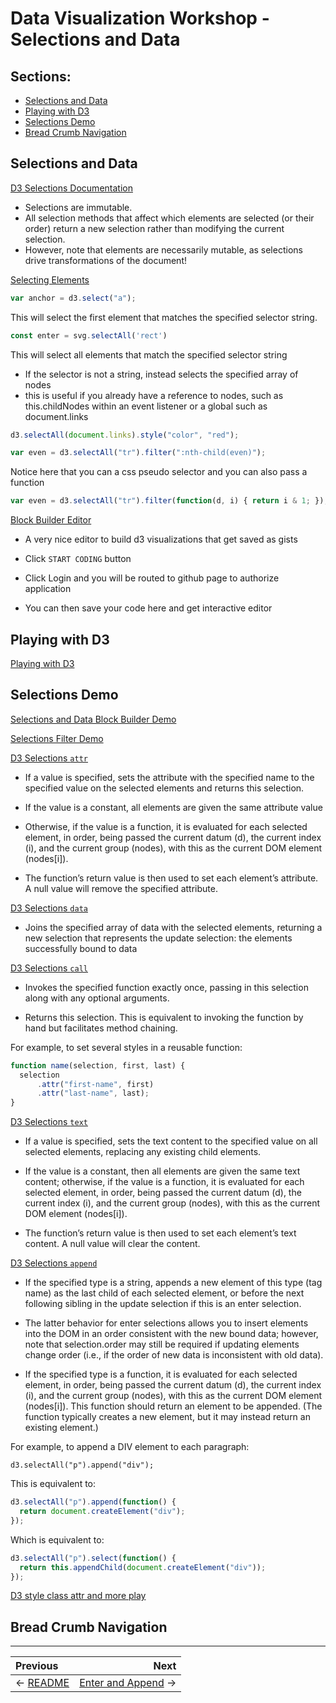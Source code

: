 # Data Visualization Workshop - Selections and Data

## Sections:

* [Selections and Data](#selections-and-data)
* [Playing with D3](#playing-with-d3)
* [Selections Demo](#selections-demo)
* [Bread Crumb Navigation](#bread-crumb-navigation)

## Selections and Data

[D3 Selections Documentation](https://github.com/d3/d3-selection)

* Selections are immutable.
* All selection methods that affect which elements are selected (or their order) return a new selection rather than modifying the current selection.
* However, note that elements are necessarily mutable, as selections drive transformations of the document!

[Selecting Elements](https://github.com/d3/d3-selection#selecting-elements)

```js
var anchor = d3.select("a");
```

This will select the first element that matches the specified selector string.

```js
const enter = svg.selectAll('rect')
```

This will select all elements that match the specified selector string

* If the selector is not a string, instead selects the specified array of nodes
* this is useful if you already have a reference to nodes, such as this.childNodes within an event listener or a global such as document.links

```js
d3.selectAll(document.links).style("color", "red");
```

```js
var even = d3.selectAll("tr").filter(":nth-child(even)");
```

Notice here that you can a css pseudo selector and you can also pass a function

```js
var even = d3.selectAll("tr").filter(function(d, i) { return i & 1; });
```

[Block Builder Editor](http://blockbuilder.org/)

* A very nice editor to build d3 visualizations that get saved as gists

* Click `START CODING` button
* Click Login and you will be routed to github page to authorize application
* You can then save your code here and get interactive editor

## Playing with D3

[Playing with D3](http://blockbuilder.org/jbelmont/ccd655bb9c410190e305408bb93871b9)

## Selections Demo

[Selections and Data Block Builder Demo](http://blockbuilder.org/jbelmont/f5c73b49d3478dfbb0135148fa04ad92)

[Selections Filter Demo](http://blockbuilder.org/jbelmont/e2017b083240255e42dffd515f9203d1)

[D3 Selections `attr`](https://github.com/d3/d3-selection#selection_attr)

* If a value is specified, sets the attribute with the specified name to the specified value on the selected elements and returns this selection.

* If the value is a constant, all elements are given the same attribute value

* Otherwise, if the value is a function, it is evaluated for each selected element, in order, being passed the current datum (d), the current index (i), and the current group (nodes), with this as the current DOM element (nodes[i]).

* The function’s return value is then used to set each element’s attribute. A null value will remove the specified attribute.

[D3 Selections `data`](https://github.com/d3/d3-selection#selection_data)

* Joins the specified array of data with the selected elements, returning a new selection that represents the update selection: the elements successfully bound to data

[D3 Selections `call`](https://github.com/d3/d3-selection#selection_call)

* Invokes the specified function exactly once, passing in this selection along with any optional arguments.

* Returns this selection. This is equivalent to invoking the function by hand but facilitates method chaining.

For example, to set several styles in a reusable function:

```js
function name(selection, first, last) {
  selection
      .attr("first-name", first)
      .attr("last-name", last);
}
```

[D3 Selections `text`](https://github.com/d3/d3-selection#selection_text)

* If a value is specified, sets the text content to the specified value on all selected elements, replacing any existing child elements.

* If the value is a constant, then all elements are given the same text content; otherwise, if the value is a function, it is evaluated for each selected element, in order, being passed the current datum (d), the current index (i), and the current group (nodes), with this as the current DOM element (nodes[i]).

* The function’s return value is then used to set each element’s text content. A null value will clear the content.

[D3 Selections `append`](https://github.com/d3/d3-selection#selection_append)

* If the specified type is a string, appends a new element of this type (tag name) as the last child of each selected element, or before the next following sibling in the update selection if this is an enter selection.

* The latter behavior for enter selections allows you to insert elements into the DOM in an order consistent with the new bound data; however, note that selection.order may still be required if updating elements change order (i.e., if the order of new data is inconsistent with old data).

* If the specified type is a function, it is evaluated for each selected element, in order, being passed the current datum (d), the current index (i), and the current group (nodes), with this as the current DOM element (nodes[i]). This function should return an element to be appended. (The function typically creates a new element, but it may instead return an existing element.)

For example, to append a DIV element to each paragraph:

`d3.selectAll("p").append("div");`

This is equivalent to:

```js
d3.selectAll("p").append(function() {
  return document.createElement("div");
});
```

Which is equivalent to:

```js
d3.selectAll("p").select(function() {
  return this.appendChild(document.createElement("div"));
});
```

[D3 style class attr and more play](http://blockbuilder.org/jbelmont/e991b69658afc57c5b8c4a0e9dd08fca)

## Bread Crumb Navigation
_________________________

Previous | Next
:------- | ---:
← [README](../README.md) | [Enter and Append](./enter-and-append.md) →
